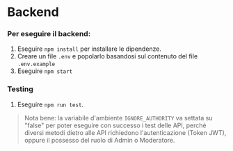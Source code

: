 # Backend

### Per eseguire il backend:

1. Eseguire `npm install` per installare le dipendenze.
2. Creare un file `.env` e popolarlo basandosi sul contenuto del file `.env.example`
3. Eseguire `npm start`

### Testing

1. Eseguire `npm run test`.

>Nota bene: la variabile d'ambiente `IGNORE_AUTHORITY` va settata su "false" per poter eseguire con successo i test delle API, perchè diversi metodi dietro alle API richiedono l'autenticazione (Token JWT), oppure il possesso del ruolo di Admin o Moderatore.


